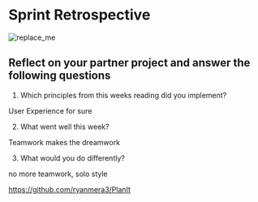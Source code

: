 # Sprint Retrospective

![replace_me](https://codeworks.blob.core.windows.net/public/assets/img/illustrations/placeholder.svg)

## Reflect on your partner project and answer the following questions

1. Which principles from this weeks reading did you implement?

User Experience for sure

2. What went well this week?

Teamwork makes the dreamwork

3. What would you do differently?

no more teamwork, solo style

https://github.com/ryanmera3/PlanIt
